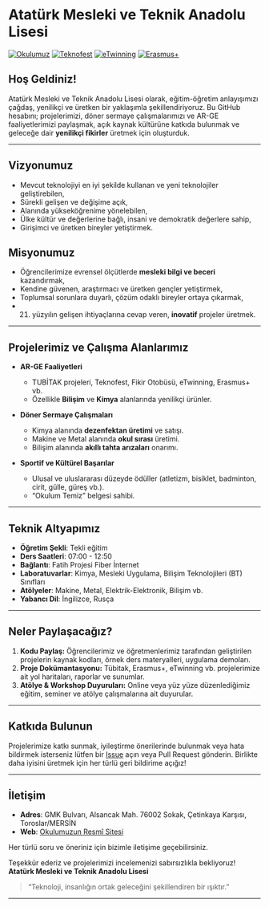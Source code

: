 # Atatürk Mesleki ve Teknik Anadolu Lisesi

[![Okulumuz][okulumuz-badge]][okulumuz-url]
[![Teknofest][teknofest-badge]][teknofest-url]
[![eTwinning][etwinning-badge]][etwinning-url]
[![Erasmus+][erasmus-badge]][erasmus-url]

## Hoş Geldiniz!  
Atatürk Mesleki ve Teknik Anadolu Lisesi olarak, eğitim-öğretim anlayışımızı çağdaş, yenilikçi ve üretken bir yaklaşımla şekillendiriyoruz. Bu GitHub hesabını; projelerimizi, döner sermaye çalışmalarımızı ve AR-GE faaliyetlerimizi paylaşmak, açık kaynak kültürüne katkıda bulunmak ve geleceğe dair **yenilikçi fikirler** üretmek için oluşturduk.

---

## Vizyonumuz
- Mevcut teknolojiyi en iyi şekilde kullanan ve yeni teknolojiler geliştirebilen,  
- Sürekli gelişen ve değişime açık,  
- Alanında yükseköğrenime yönelebilen,  
- Ülke kültür ve değerlerine bağlı, insani ve demokratik değerlere sahip,  
- Girişimci ve üretken bireyler yetiştirmek.

## Misyonumuz
- Öğrencilerimize evrensel ölçütlerde **mesleki bilgi ve beceri** kazandırmak,  
- Kendine güvenen, araştırmacı ve üretken gençler yetiştirmek,  
- Toplumsal sorunlara duyarlı, çözüm odaklı bireyler ortaya çıkarmak,  
- 21. yüzyılın gelişen ihtiyaçlarına cevap veren, **inovatif** projeler üretmek.

---

## Projelerimiz ve Çalışma Alanlarımız
- **AR-GE Faaliyetleri**  
  - TUBİTAK projeleri, Teknofest, Fikir Otobüsü, eTwinning, Erasmus+ vb.  
  - Özellikle **Bilişim** ve **Kimya** alanlarında yenilikçi ürünler.  

- **Döner Sermaye Çalışmaları**  
  - Kimya alanında **dezenfektan üretimi** ve satışı.  
  - Makine ve Metal alanında **okul sırası** üretimi.  
  - Bilişim alanında **akıllı tahta arızaları** onarımı.  

- **Sportif ve Kültürel Başarılar**  
  - Ulusal ve uluslararası düzeyde ödüller (atletizm, bisiklet, badminton, cirit, gülle, güreş vb.).  
  - “Okulum Temiz” belgesi sahibi.  

---

## Teknik Altyapımız
- **Öğretim Şekli**: Tekli eğitim  
- **Ders Saatleri**: 07:00 - 12:50  
- **Bağlantı**: Fatih Projesi Fiber İnternet  
- **Laboratuvarlar**: Kimya, Mesleki Uygulama, Bilişim Teknolojileri (BT) Sınıfları  
- **Atölyeler**: Makine, Metal, Elektrik-Elektronik, Bilişim vb.  
- **Yabancı Dil**: İngilizce, Rusça  

---

## Neler Paylaşacağız?
1. **Kodu Paylaş:** Öğrencilerimiz ve öğretmenlerimiz tarafından geliştirilen projelerin kaynak kodları, örnek ders materyalleri, uygulama demoları.  
2. **Proje Dokümantasyonu:** Tübitak, Erasmus+, eTwinning vb. projelerimize ait yol haritaları, raporlar ve sunumlar.  
3. **Atölye & Workshop Duyuruları:** Online veya yüz yüze düzenlediğimiz eğitim, seminer ve atölye çalışmalarına ait duyurular.  

---

## Katkıda Bulunun
Projelerimize katkı sunmak, iyileştirme önerilerinde bulunmak veya hata bildirmek isterseniz lütfen bir [Issue](../../issues) açın veya Pull Request gönderin. Birlikte daha iyisini üretmek için her türlü geri bildirime açığız!

---

## İletişim
- **Adres**: GMK Bulvarı, Alsancak Mah. 76002 Sokak, Çetinkaya Karşısı, Toroslar/MERSİN  
- **Web**: [Okulumuzun Resmî Sitesi](http://www.ataturkmtal.meb.k12.tr)  

Her türlü soru ve öneriniz için bizimle iletişime geçebilirsiniz.

Teşekkür ederiz ve projelerimizi incelemenizi sabırsızlıkla bekliyoruz!  
**Atatürk Mesleki ve Teknik Anadolu Lisesi**  
> “Teknoloji, insanlığın ortak geleceğini şekillendiren bir ışıktır.”

---

<!-- Badge Örnekleri: Dilerseniz kendi logolarınız ve URL’lerinizle güncelleyebilirsiniz -->
[okulumuz-badge]: https://img.shields.io/badge/Okulumuz-Temiz-green.svg
[okulumuz-url]: http://www.ataturkmtal.meb.k12.tr
[teknofest-badge]: https://img.shields.io/badge/Teknofest-2023-blue.svg
[teknofest-url]: https://www.teknofest.org/
[etwinning-badge]: https://img.shields.io/badge/eTwinning-Projects-yellow.svg
[etwinning-url]: https://www.etwinning.net/tr/pub/index.htm
[erasmus-badge]: https://img.shields.io/badge/Erasmus%2B-Europe-blue.svg
[erasmus-url]: https://erasmus-plus.ec.europa.eu/
